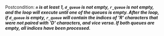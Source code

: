 Postcondition: ***`n` is at least 1, `d_queue` is not empty, `r_queue` is not empty, and the loop will execute until one of the queues is empty. After the loop, if `d_queue` is empty, `r_queue` will contain the indices of 'R' characters that were not paired with 'D' characters, and vice versa. If both queues are empty, all indices have been processed.***